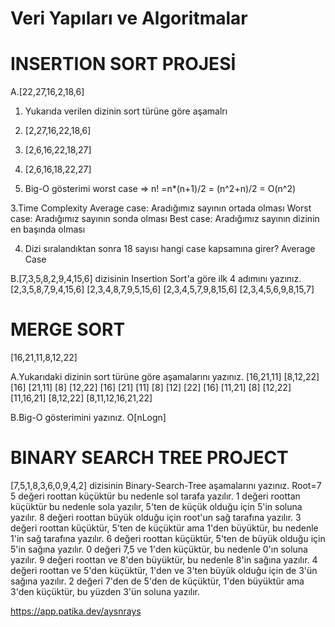 # Veri Yapıları ve Algoritmalar

# INSERTION SORT PROJESİ

A.[22,27,16,2,18,6]

1. Yukarıda verilen dizinin sort türüne göre aşamalrı
1. [2,27,16,22,18,6]
2. [2,6,16,22,18,27]
3. [2,6,16,18,22,27]

2. Big-O gösterimi
worst case => n! =n*(n+1)/2 = (n^2+n)/2 = O(n^2)

3.Time Complexity
Average case: Aradığımız sayının ortada olması
Worst case: Aradığımız sayının sonda olması 
Best case: Aradığımız sayının dizinin en başında olması

4. Dizi sıralandıktan sonra 18 sayısı hangi case kapsamına girer?
Average Case

B.[7,3,5,8,2,9,4,15,6] dizisinin Insertion Sort'a göre ilk 4 adımını yazınız.
[2,3,5,8,7,9,4,15,6]
[2,3,4,8,7,9,5,15,6]
[2,3,4,5,7,9,8,15,6]
[2,3,4,5,6,9,8,15,7]

# MERGE SORT

[16,21,11,8,12,22] 

A.Yukarıdaki dizinin sort türüne göre aşamalarını yazınız.
[16,21,11] [8,12,22]
[16] [21,11] [8] [12,22]
[16] [21] [11] [8] [12] [22]
[16] [11,21] [8] [12,22]
[11,16,21] [8,12,22]
[8,11,12,16,21,22]

B.Big-O gösterimini yazınız.
O[nLogn]

# BINARY SEARCH TREE PROJECT

[7,5,1,8,3,6,0,9,4,2] dizisinin Binary-Search-Tree aşamalarını yazınız.
Root=7
5 değeri roottan küçüktür bu nedenle sol tarafa yazılır.
1 değeri roottan küçüktür bu nedenle sola yazılır, 5'ten de küçük olduğu için 5'in soluna yazılır.
8 değeri roottan büyük olduğu için root'un sağ tarafına yazılır.
3 değeri roottan küçüktür, 5'ten de küçüktür ama 1'den büyüktür, bu nedenle 1'in sağ tarafına yazılır.
6 değeri roottan küçüktür, 5'ten de büyük olduğu için 5'in sağına yazılır.
0 değeri 7,5 ve 1'den küçüktür, bu nedenle 0'ın soluna yazılır.
9 değeri roottan ve 8'den büyüktür, bu nedenle 8'in sağına yazılır.
4 değeri roottan ve 5'den küçüktür, 1'den ve 3'ten büyük olduğu için de 3'ün sağına yazılır.
2 değeri 7'den de 5'den de küçüktür, 1'den büyüktür ama 3'den küçüktür, bu yüzden 3'ün soluna yazılır.

https://app.patika.dev/aysnrays

